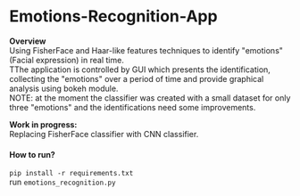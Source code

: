 # Emotions-Recognition-App
**Overview**<br/>
Using FisherFace and Haar-like features techniques to identify "emotions" (Facial expression) in real time.<br/> 
TThe application is controlled by GUI which presents the identification, collecting the "emotions" over a period of time and provide graphical analysis using bokeh module.<br/>
NOTE: at the moment the classifier was created with a small dataset for only three "emotions" and the identifications need some improvements.

**Work in progress:**<br/>                                                                                                                  Replacing FisherFace classifier with CNN classifier.<br/>                                                                                                                
#### How to run?<br/>
`pip install -r requirements.txt`<br/>
run `emotions_recognition.py`

